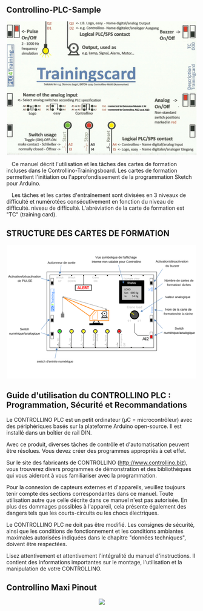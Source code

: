 <h2> Controllino-PLC-Sample </h2>
<p align="center">
<img width="500" height="" src="https://github.com/DexterTaha/Controllino-PLC-Sample/blob/main/Training%20Card%20Picture/000.jpg">
</p>
<p>
&emsp;Ce manuel décrit l'utilisation et les tâches des cartes de formation incluses dans le Controllino-Trainingsboard. Les
cartes de formation permettent l'initiation ou l'approfondissement de la programmation Sketch pour Arduino.
  
&emsp;Les tâches et les cartes d'entraînement sont divisées en 3 niveaux de difficulté et numérotées consécutivement en fonction du niveau de difficulté.
niveau de difficulté. L'abréviation de la carte de formation est "TC" (training card).
</p>

<h2> STRUCTURE DES CARTES DE FORMATION </h2>
<p align="center">
<img width="500" height="" src="https://github.com/DexterTaha/Controllino-PLC-Sample/blob/main/Training%20Card%20Picture/STRUCTURE%20DES%20CARTES%20DE%20FORMATION.png">
</p>

<h2> Guide d'utilisation du CONTROLLINO PLC : Programmation, Sécurité et Recommandations  </h2>
<p>
  Le CONTROLLINO PLC est un petit ordinateur (μC = microcontrôleur) avec des périphériques basés sur la plateforme Arduino open-source. Il est installé dans un boîtier de rail DIN.

Avec ce produit, diverses tâches de contrôle et d'automatisation peuvent être résolues. Vous devez créer des programmes appropriés à cet effet.

Sur le site des fabricants de CONTROLLINO (http://www.controllino.biz), vous trouverez divers programmes de démonstration et des bibliothèques qui vous aideront à vous familiariser avec la programmation.

Pour la connexion de capteurs externes et d'appareils, veuillez toujours tenir compte des sections correspondantes dans ce manuel. Toute utilisation autre que celle décrite dans ce manuel n'est pas autorisée. En plus des dommages possibles à l'appareil, cela présente également des dangers tels que les courts-circuits ou les chocs électriques.

Le CONTROLLINO PLC ne doit pas être modifié. Les consignes de sécurité, ainsi que les conditions de fonctionnement et les conditions ambiantes maximales autorisées indiquées dans le chapitre "données techniques", doivent être respectées.

Lisez attentivement et attentivement l'intégralité du manuel d'instructions. Il contient des informations importantes sur le montage, l'utilisation et la manipulation de votre CONTROLLINO.
</p>

<h2> Controllino Maxi Pinout </h2>
<p align="center">
<img width="500" height="" src="https://github.com/DexterTaha/Controllino-PLC-Sample/blob/main/Images/CONTROLLINO-MAXI-Automation-Pinout.jpg">
</p>
